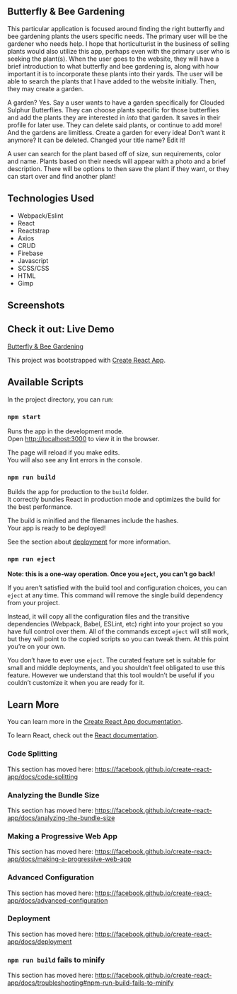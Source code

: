 ## Butterfly & Bee Gardening 

This particular application is focused around finding the right butterfly and bee gardening plants the users specific needs. The primary user will be the gardener who needs help. I hope that horticulturist in the business of selling plants would also utilize this app, perhaps even with the primary user who is seeking the plant(s). When the user goes to the website, they will have a brief introduction to what butterfly and bee gardening is, along with how important it is to incorporate these plants into their yards. The user will be able to search the plants that I have added to the website initially. Then, they may create a garden. 

A garden? Yes. Say a user wants to have a garden specifically for Clouded Sulphur Butterflies. They can choose plants specific for those butterflies and add the plants they are interested in *into* that garden. It saves in their profile for later use. They can delete said plants, or continue to add more! And the gardens are limitless. Create a garden for every idea! Don't want it anymore? It can be deleted. Changed your title name? Edit it!

A user can search for the plant based off of size, sun requirements, color and name. Plants based on their needs will appear with a photo and a brief description. There will be options to then save the plant if they want, or they can start over and find another plant!

## Technologies Used 

- Webpack/Eslint
- React
- Reactstrap
- Axios
- CRUD
- Firebase
- Javascript
- SCSS/CSS
- HTML
- Gimp

## Screenshots

<!-- ![home_page](./images/AuthPage1.png)
![plants_page](./images/PlantsPage1.png)
![gardens_page](./images/GardensPage1.png)
![your_plants_page](./images/YourPlants1.png)
![add_plants_page](./images/AddPlant1.png) -->

## Check it out: Live Demo

[Butterfly & Bee Gardening](https://butterfly-gardening.firebaseapp.com/)








This project was bootstrapped with [Create React App](https://github.com/facebook/create-react-app).

## Available Scripts

In the project directory, you can run:

### `npm start`

Runs the app in the development mode.<br>
Open [http://localhost:3000](http://localhost:3000) to view it in the browser.

The page will reload if you make edits.<br>
You will also see any lint errors in the console.


### `npm run build`

Builds the app for production to the `build` folder.<br>
It correctly bundles React in production mode and optimizes the build for the best performance.

The build is minified and the filenames include the hashes.<br>
Your app is ready to be deployed!

See the section about [deployment](https://facebook.github.io/create-react-app/docs/deployment) for more information.

### `npm run eject`

**Note: this is a one-way operation. Once you `eject`, you can’t go back!**

If you aren’t satisfied with the build tool and configuration choices, you can `eject` at any time. This command will remove the single build dependency from your project.

Instead, it will copy all the configuration files and the transitive dependencies (Webpack, Babel, ESLint, etc) right into your project so you have full control over them. All of the commands except `eject` will still work, but they will point to the copied scripts so you can tweak them. At this point you’re on your own.

You don’t have to ever use `eject`. The curated feature set is suitable for small and middle deployments, and you shouldn’t feel obligated to use this feature. However we understand that this tool wouldn’t be useful if you couldn’t customize it when you are ready for it.

## Learn More

You can learn more in the [Create React App documentation](https://facebook.github.io/create-react-app/docs/getting-started).

To learn React, check out the [React documentation](https://reactjs.org/).

### Code Splitting

This section has moved here: https://facebook.github.io/create-react-app/docs/code-splitting

### Analyzing the Bundle Size

This section has moved here: https://facebook.github.io/create-react-app/docs/analyzing-the-bundle-size

### Making a Progressive Web App

This section has moved here: https://facebook.github.io/create-react-app/docs/making-a-progressive-web-app

### Advanced Configuration

This section has moved here: https://facebook.github.io/create-react-app/docs/advanced-configuration

### Deployment

This section has moved here: https://facebook.github.io/create-react-app/docs/deployment

### `npm run build` fails to minify

This section has moved here: https://facebook.github.io/create-react-app/docs/troubleshooting#npm-run-build-fails-to-minify
